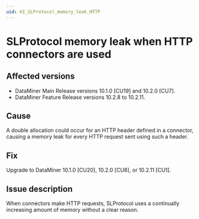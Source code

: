 ```yaml
---
uid: KI_SLProtocol_memory_leak_HTTP
---
```


# SLProtocol memory leak when HTTP connectors are used

## Affected versions

- DataMiner Main Release versions 10.1.0 [CU19] and 10.2.0 [CU7].
- DataMiner Feature Release versions 10.2.8 to 10.2.11.

## Cause

A double allocation could occur for an HTTP header defined in a connector, causing a memory leak for every HTTP request sent using such a header.

## Fix

Upgrade to DataMiner 10.1.0 [CU20], 10.2.0 [CU8], or 10.2.11 [CU1].

## Issue description

When connectors make HTTP requests, SLProtocol uses a continually increasing amount of memory without a clear reason.
